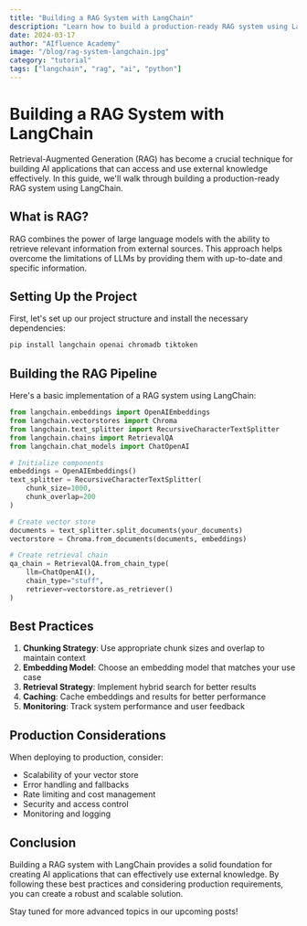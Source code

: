 ```yaml
---
title: "Building a RAG System with LangChain"
description: "Learn how to build a production-ready RAG system using LangChain and modern best practices."
date: 2024-03-17
author: "AIfluence Academy"
image: "/blog/rag-system-langchain.jpg"
category: "tutorial"
tags: ["langchain", "rag", "ai", "python"]
---
```


# Building a RAG System with LangChain

Retrieval-Augmented Generation (RAG) has become a crucial technique for building AI applications that can access and use external knowledge effectively. In this guide, we'll walk through building a production-ready RAG system using LangChain.

## What is RAG?

RAG combines the power of large language models with the ability to retrieve relevant information from external sources. This approach helps overcome the limitations of LLMs by providing them with up-to-date and specific information.

## Setting Up the Project

First, let's set up our project structure and install the necessary dependencies:

```bash
pip install langchain openai chromadb tiktoken
```

## Building the RAG Pipeline

Here's a basic implementation of a RAG system using LangChain:

```python
from langchain.embeddings import OpenAIEmbeddings
from langchain.vectorstores import Chroma
from langchain.text_splitter import RecursiveCharacterTextSplitter
from langchain.chains import RetrievalQA
from langchain.chat_models import ChatOpenAI

# Initialize components
embeddings = OpenAIEmbeddings()
text_splitter = RecursiveCharacterTextSplitter(
    chunk_size=1000,
    chunk_overlap=200
)

# Create vector store
documents = text_splitter.split_documents(your_documents)
vectorstore = Chroma.from_documents(documents, embeddings)

# Create retrieval chain
qa_chain = RetrievalQA.from_chain_type(
    llm=ChatOpenAI(),
    chain_type="stuff",
    retriever=vectorstore.as_retriever()
)
```

## Best Practices

1. **Chunking Strategy**: Use appropriate chunk sizes and overlap to maintain context
2. **Embedding Model**: Choose an embedding model that matches your use case
3. **Retrieval Strategy**: Implement hybrid search for better results
4. **Caching**: Cache embeddings and results for better performance
5. **Monitoring**: Track system performance and user feedback

## Production Considerations

When deploying to production, consider:

- Scalability of your vector store
- Error handling and fallbacks
- Rate limiting and cost management
- Security and access control
- Monitoring and logging

## Conclusion

Building a RAG system with LangChain provides a solid foundation for creating AI applications that can effectively use external knowledge. By following these best practices and considering production requirements, you can create a robust and scalable solution.

Stay tuned for more advanced topics in our upcoming posts!
